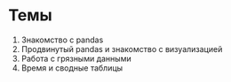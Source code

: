 # Темы

1. Знакомство с pandas
2. Продвинутый pandas и знакомство с визуализацией
3. Работа с грязными данными
4. Время и сводные таблицы
